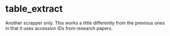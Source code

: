 # table_extract
Another scrapper only. This works a little differently from the previous ones in that it uses accession IDs from research papers.
